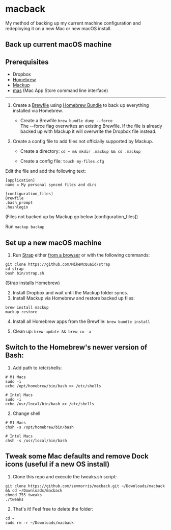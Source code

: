 # macback

My method of backing up my current machine configuration and redeploying it on a new Mac or new macOS install.

## Back up current macOS machine

## Prerequisites
- Dropbox
- [Homebrew](https://brew.sh/)
- [Mackup](https://github.com/lra/mackup)
- [mas](https://github.com/mas-cli/mas) (Mac App Store command line interface)
---
1) Create a [Brewfile](https://github.com/Homebrew/homebrew-bundle) using [Homebrew Bundle](https://docs.brew.sh/Manpage#bundle-subcommand) to back up everything installed via Homebrew.

    - Create a Brewfile
`brew bundle dump --force` <br>
The --force flag overwrites an existing Brewfile. If the file is already backed up with Mackup it will overwrite the Dropbox file instead.

2) Create a config file to add files not officially supported by Mackup.

    - Create a directory:
`cd ~ && mkdir .mackup && cd .mackup`<br>

    - Create a config file:
`touch my-files.cfg`

Edit the file and add the following text:

```
[application]
name = My personal synced files and dirs

[configuration_files]
Brewfile
.bash_prompt
.hushlogin
```
(Files not backed up by Mackup go below [configuration_files])

Run `mackup backup`


## Set up a new macOS machine

1) Run [Strap](https://macos-strap.herokuapp.com/) either [from a browser](https://macos-strap.herokuapp.com/) or with the following commands:

```
git clone https://github.com/MikeMcQuaid/strap
cd strap
bash bin/strap.sh
```

(Strap installs Homebrew)

2) Install Dropbox and wait until the Mackup folder syncs.
3) Install Mackup via Homebrew and restore backed up files:

```
brew install mackup
mackup restore
```

4) Install all Homebrew apps from the Brewfile:
 `brew bundle install`

5) Clean up:
`brew update && brew cu -a`

## Switch to the Homebrew's newer version of Bash:

1) Add path to /etc/shells:

```
# M1 Macs
sudo -i
echo /opt/homebrew/bin/bash >> /etc/shells

# Intel Macs
sudo -i
echo /usr/local/bin/bash >> /etc/shells
```

2) Change shell

```
# M1 Macs
chsh -s /opt/homebrew/bin/bash

# Intel Macs
chsh -s /usr/local/bin/bash
```


## Tweak some Mac defaults and remove Dock icons (useful if a new OS install)

1) Clone this repo and execute the tweaks.sh script:

```
git clone https://github.com/sevmorris/macback.git ~/Downloads/macback && cd ~/Downloads/macback
chmod 755 tweaks
./tweaks
```

2) That's it! Feel free to delete the folder:

```
cd ~
sudo rm -r ~/Downloads/macback
```
